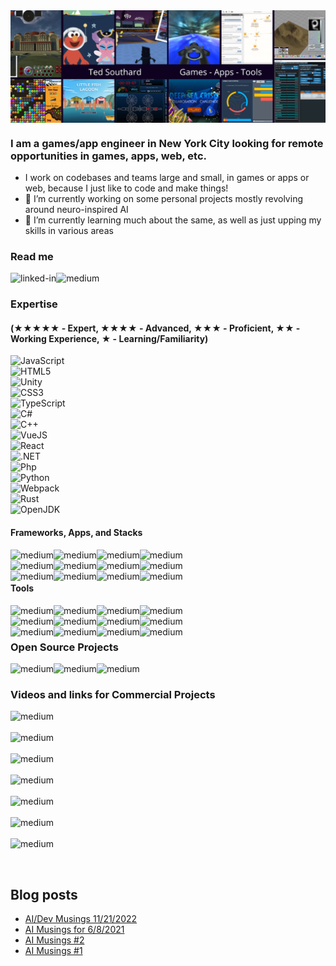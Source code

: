 <img align="center" alt="banner collage" src="./TSBanner1.png" />

### I am a games/app engineer in New York City looking for remote opportunities in games, apps, web, etc.

- I work on codebases and teams large and small, in games or apps or web, because I just like to code and make things!
- 🔭 I’m currently working on some personal projects mostly revolving around neuro-inspired AI
- 🌱 I’m currently learning much about the same, as well as just upping my skills in various areas

### Read me
[<img align="left" alt="linked-in" src="https://img.shields.io/badge/linkedin-%230077B5.svg?&style=for-the-badge&logo=linkedin&logoColor=white" />](https://www.linkedin.com/in/tedsouthard)
[<img align="left" alt="medium" src="https://img.shields.io/badge/medium-%2312100E.svg?&style=for-the-badge&logo=medium&logoColor=white" />](https://medium.com/@BablBrain)
<br>

### Expertise
#### (★★★★★ - Expert, ★★★★ - Advanced, ★★★ - Proficient, ★★ - Working Experience, ★ - Learning/Familiarity)
![JavaScript](https://img.shields.io/badge/-JavaScript_★★★★-black?style=for-the-badge&logo=javascript)<br>
![HTML5](https://img.shields.io/badge/-HTML5_★★★★-E34F26?style=for-the-badge&logo=html5&logoColor=white)<br>
![Unity](https://img.shields.io/badge/Unity_★★★-100000?style=for-the-badge&logo=unity&logoColor=white)<br>
![CSS3](https://img.shields.io/badge/-CSS3_★★★-1572B6?style=for-the-badge&logo=css3)<br>
![TypeScript](https://img.shields.io/badge/-TypeScript_★★★-3178C6?style=for-the-badge&logo=typescript&logoColor=white)<br>
![C#](https://img.shields.io/badge/-C%23_★★★-00599C?style=for-the-badge&logo=csharp)<br>
![C++](https://img.shields.io/badge/-C++_★★★-00599C?style=for-the-badge&logo=c)<br>
![VueJS](https://img.shields.io/badge/Vue.js_★★-35495E?style=for-the-badge&logo=vuedotjs&logoColor=4FC08D)<br>
![React](https://img.shields.io/badge/-React_★★-61dafb?style=for-the-badge&logo=react&logoColor=black)<br>
![.NET](https://img.shields.io/badge/.NET_★★-512BD4?style=for-the-badge&logo=dotnet&logoColor=white)<br>
![Php](https://img.shields.io/badge/-php_★★-394989?style=for-the-badge&logo=php)<br>
![Python](https://img.shields.io/badge/-Python_★-black?style=for-the-badge&logo=Python)<br>
![Webpack](https://img.shields.io/badge/Webpack_★-8DD6F9?style=for-the-badge&logo=Webpack&logoColor=white)<br>
![Rust](https://img.shields.io/badge/-Rust_★-maroon?style=for-the-badge&logo=rust)<br>
![OpenJDK](https://img.shields.io/badge/OpenJDK_★-ED8B00?style=for-the-badge&logo=openjdk&logoColor=white)

#### Frameworks, Apps, and Stacks
<img align="left" alt="medium" src="https://img.shields.io/badge/-Nodejs-black?style=for-the-badge&logo=Node.js" />
<img align="left" alt="medium" src="https://img.shields.io/badge/Cordova-35434F?style=for-the-badge&logo=apache-cordova&logoColor=E8E8E8" />
<img align="left" alt="medium" src="https://img.shields.io/badge/Socket.io-010101?&style=for-the-badge&logo=Socket.io&logoColor=white" />
<img align="left" alt="medium" src="https://img.shields.io/badge/jQuery-0769AD?style=for-the-badge&logo=jquery&logoColor=white" />
<br>
<img align="left" alt="medium" src="https://img.shields.io/badge/gradle-02303A?style=for-the-badge&logo=gradle&logoColor=white"/>
<img align="left" alt="medium" src="https://img.shields.io/badge/Electron-2B2E3A?style=for-the-badge&logo=electron&logoColor=9FEAF9"/>
<img align="left" alt="medium" src="https://img.shields.io/badge/Xamarin-3498DB?style=for-the-badge&logo=xamarin&logoColor=white"/>
<img align="left" alt="medium" src="https://img.shields.io/badge/cytoscape.js-F7DF1E?style=for-the-badge&logo=cytoscape.js&logoColor=000"/>
<br>
<img align="left" alt="medium" src="https://img.shields.io/badge/d3.js-F9A03C?style=for-the-badge&logo=d3.js&logoColor=white"/>
<img align="left" alt="medium" src="https://img.shields.io/badge/-MySQL-black?style=for-the-badge&logo=mysql"/>
<img align="left" alt="medium" src="https://img.shields.io/badge/-Docker-black?style=for-the-badge&logo=docker"/>
<img align="left" alt="medium" src="https://img.shields.io/badge/Amazon%20AWS-232F3E?style=for-the-badge&logo=amazon-aws"/>

#### Tools
<img align="left" alt="medium" src="https://img.shields.io/badge/-VS%20code-007ACC?style=for-the-badge&logo=visual-studio-code"/>
<img align="left" alt="medium" src="https://img.shields.io/badge/-VS2019-mediumorchid?style=for-the-badge&logo=visual-studio"/>
<img align="left" alt="medium" src="https://img.shields.io/badge/-GitHub-181717?style=for-the-badge&logo=github"/>
<img align="left" alt="medium" src="https://img.shields.io/badge/-BitBucket-darkblue?style=for-the-badge&logo=bitbucket"/>
<br>
<img align="left" alt="medium" src="https://img.shields.io/badge/-Jira-blue?style=for-the-badge&logo=jira"/>
<img align="left" alt="medium" src="https://img.shields.io/badge/Figma-F24E1E?style=for-the-badge&logo=figma&logoColor=white"/>
<img align="left" alt="medium" src="https://img.shields.io/badge/Canva-%2300C4CC.svg?&style=for-the-badge&logo=Canva&logoColor=white"/>
<img align="left" alt="medium" src="https://img.shields.io/badge/Inkscape-000000?style=for-the-badge&logo=Inkscape&logoColor=white"/>
<br>
<img align="left" alt="medium" src="https://img.shields.io/badge/Xampp-F37623?style=for-the-badge&logo=xampp&logoColor=white"/>
<img align="left" alt="medium" src="https://img.shields.io/badge/Android_Studio-3DDC84?style=for-the-badge&logo=android-studio&logoColor=white"/>
<img align="left" alt="medium" src="https://img.shields.io/badge/Eclipse-2C2255?style=for-the-badge&logo=eclipse&logoColor=white"/>
<img align="left" alt="medium" src="https://img.shields.io/badge/eslint-3A33D1?style=for-the-badge&logo=eslint&logoColor=white"/>

### Open Source Projects
[<img align="left" alt="medium" src="https://img.shields.io/badge/-Libra&#32;Audio-tomato?&style=for-the-badge" />](https://github.com/snhu-labs/Libra-Audio)
[<img align="left" alt="medium" src="https://img.shields.io/badge/-Libra&#32;Text-orangered?&style=for-the-badge" />](https://github.com/snhu-labs/Libra-Text)
[<img align="left" alt="medium" src="https://img.shields.io/badge/-WorkSprite-blue?&style=for-the-badge" />](https://github.com/digitalflux/WorkSprite)
<br>
### Videos and links for Commercial Projects
[<img align="left" alt="medium" src="https://img.shields.io/badge/Mobile%20Game-Learn%20with%20Sesame%20Street-brightgreen?style=for-the-badge" />](https://play.google.com/store/apps/details?id=com.homer.sesame)
<br>
<br>
[<img align="left" alt="medium" src="https://img.shields.io/badge/Service-InsightNG-orange?style=for-the-badge" />](https://www.insightng.com)
<br>
<br>
[<img align="left" alt="medium" src="https://img.shields.io/badge/Game-Little%20Fish%20Lagoon-4A738C?style=for-the-badge" />](https://vimeo.com/417368718)
<br>
<br>
[<img align="left" alt="medium" src="https://img.shields.io/badge/Game-Crisis%20In%20Space-011341?style=for-the-badge" />](https://vimeo.com/417383037)
<br>
<br>
[<img align="left" alt="medium" src="https://img.shields.io/badge/Game-Dodge%20Bots-444459?style=for-the-badge" />](https://ivanlukianchuk.com/project/will-pwn-4-food)
<br>
<br>
[<img align="left" alt="medium" src="https://img.shields.io/badge/Game-Epic%20Frontiers-30475D?style=for-the-badge" />](https://www.youtube.com/watch?v=BgmsDIY57n4)
<br>
<br>
[<img align="left" alt="medium" src="https://img.shields.io/badge/Other%20And%20Older-BablBrain-blue?style=for-the-badge" />](https://www.bablbrain.com/about-me/)

<br>
<br>



## Blog posts
<!-- BLOG-POST-LIST:START -->
- [AI/Dev Musings 11/21/2022](https://www.bablbrain.com/2022/11/21/ai-dev-musings-11-21-2022)
- [AI Musings for 6/8/2021](https://medium.com/@BablBrain/ai-musings-for-6-8-2021-40875c9af059?source=rss-b9478367f2ea------2)
- [AI Musings #2](https://medium.com/@BablBrain/ai-musings-2-13149aaae36a?source=rss-b9478367f2ea------2)
- [AI Musings #1](https://medium.com/@BablBrain/ai-musings-1-25a74a5e5604?source=rss-b9478367f2ea------2)
<!-- BLOG-POST-LIST:END -->
